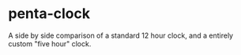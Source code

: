 # penta-clock
A side by side comparison of a standard 12 hour clock, and a entirely custom "five hour" clock.
